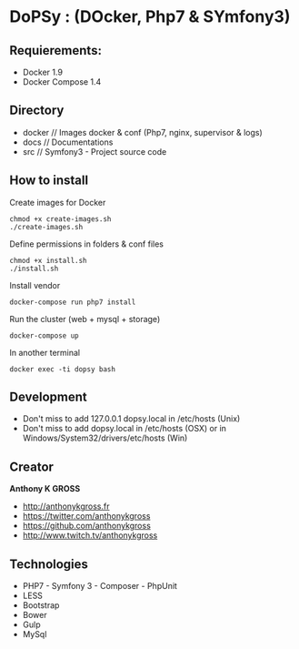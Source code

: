 # DoPSy : (DOcker, Php7 & SYmfony3)

## Requierements: 
- Docker 1.9
- Docker Compose 1.4

## Directory 
- docker    // Images docker & conf (Php7, nginx, supervisor & logs)
- docs      // Documentations
- src       // Symfony3 - Project source code

## How to install 

Create images for Docker
```console
chmod +x create-images.sh
./create-images.sh
```

Define permissions in folders & conf files
```console
chmod +x install.sh
./install.sh
```

Install vendor
```console
docker-compose run php7 install
```

Run the cluster (web + mysql + storage)
```console
docker-compose up
```

In another terminal
```console
docker exec -ti dopsy bash
```

## Development 

- Don't miss to add 127.0.0.1 dopsy.local in /etc/hosts (Unix)
- Don't miss to add <VM ip> dopsy.local in /etc/hosts (OSX) or in Windows/System32/drivers/etc/hosts (Win)

## Creator

**Anthony K GROSS**
- <http://anthonykgross.fr>
- <https://twitter.com/anthonykgross>
- <https://github.com/anthonykgross>
- <http://www.twitch.tv/anthonykgross>

## Technologies
- PHP7 - Symfony 3 - Composer - PhpUnit
- LESS
- Bootstrap
- Bower
- Gulp
- MySql
